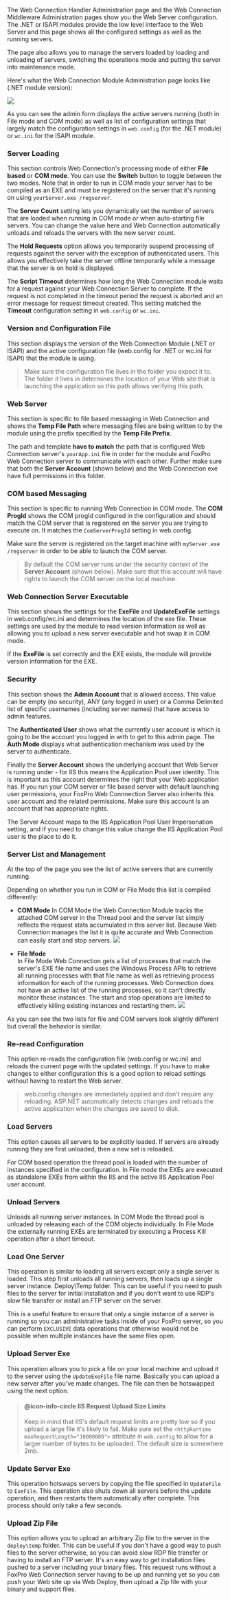 The Web Connection Handler Administration page and the Web Connection Middleware Administration pages show you the Web Server configuration. The .NET or ISAPI modules provide the low level interface to the Web Server and this page shows all the configured settings as well as the running servers. 

The page also allows you to manage the servers loaded by loading and unloading of servers, switching the operations mode and putting the server into maintenance mode.

Here's what the Web Connection Module Administration page looks like (.NET module version):

![](/images/ManagementConsole/ModuleAdministrationPage.png)

As you can see the admin form displays the active servers running (both in File mode and COM mode) as well as list of configuration settings that largely match the configuration settings in `web.config` (for the .NET module) or `wc.ini` for the ISAPI module.

### Server Loading
This section controls Web Connection's processing mode of either **File based** or **COM mode**. You can use the **Switch** button to toggle between the two modes. Note that in order to run in COM mode your server has to be compiled as an EXE and must be registered on the server that it's running on using `yourServer.exe /regserver`.

The **Server Count** setting lets you dynamically set the number of servers that are loaded when running in COM mode or when auto-starting file servers. You can change the value here and Web Connection automatically unloads and reloads the servers with the new server count.

The **Hold Requests** option allows you temporarily suspend processing of requests against the server with the exception of authenticated users. This allows you effectively take the server offline temporarily while a message that the server is on hold is displayed.

The **Script Timeout** determines how long the Web Connection module waits for a request against your Web Connection Server to complete. If the request is not completed in the timeout period the request is aborted and an error message for request timeout created. This setting matched the **Timeout** configuration setting in `web.config` or `wc.ini`.

### Version and Configuration File
This section displays the version of the Web Connection Module (.NET or ISAPI) and the active configuration file (web.config for .NET or wc.ini for ISAPI) that the module is using. 

> Make sure the configuration file lives in the folder you expect it to. The folder it lives in determines the location of your Web site that is launching the application so this path allows verifying this path.

### Web Server
This section is specific to file based messaging in Web Connection and shows the **Temp File Path** where messaging files are being written to by the module using the prefix specified by the **Temp File Prefix**. 

The path and template **have to match** the path that is configured Web Connection server's `yourApp.ini` file in order for the module and FoxPro Web Connection server to communicate with each other. Further make sure that both the **Server Account** (shown below) and the Web Connection exe have full permissions in this folder.

### COM based Messaging
This section is specific to running Web Connection in COM mode. The **COM ProgId** shows the COM progId configured in the configuration and should match the COM server that is registered on the server you are trying to execute on. It matches the `ComServerProgId` setting in web.config.

Make sure the server is registered on the target machine with `myServer.exe /regserver` in order to be able to launch the COM server.

> By default the COM server runs under the security context of the **Server Account** (shown below). Make sure that this account will have rights to launch the COM server on the local machine.

### Web Connection Server Executable
This section shows the settings for the **ExeFile** and **UpdateExeFile** settings in web.config/wc.ini and determines the location of the exe file. These settings are used by the module to read version information as well as allowing you to upload a new server executable and hot swap it in COM mode.

If the **ExeFile** is set correctly and the EXE exists, the module will provide version information for the EXE.

### Security
This section shows the **Admin Account** that is allowed access. This value can be empty (no security), ANY (any logged in user) or a Comma Delimited list of specific usernames (including server names) that have access to admin features.

The **Authenticated User** shows what the currently user account is which is going to be the account you logged in with to get to this admin page. The **Auth Mode** displays what authentication mechanism was used by the server to authenticate.

Finally the **Server Account** shows the underlying account that Web Server is running under - for IIS this means the Application Pool user identity. This is important as this account determines the right that your Web application has. If you run your COM server or file based server with default launching user permissions, your FoxPro Web Connnection Server also inherits this user account and the related permissions. Make sure this account is an account that has appropriate rights.

The Server Account maps to the IIS Application Pool User Impersonation setting, and if you need to change this value change the IIS Application Pool user is the place to do it.

### Server List and Management
At the top of the page you see the list of active servers that are currently running. 


Depending on whether you run in COM or File Mode this list is compiled differently:

* **COM Mode**
In COM Mode the Web Connection Module tracks the attached COM server in the Thread pool and the server list simply reflects the request stats accumulated in this server list. Because Web Connection manages the list it is quite accurate and Web Connection can easily start and stop servers.
![](/images/ManagementConsole/ServerListModulePage.png)


* **File Mode**   
In File Mode Web Connection gets a list of processes that match the server's EXE file name and uses the Windows Process APIs to retrieve all running processes with that file name as well as retrieving process information for each of the running processes. Web Connection does not have an active list of the running processes, so it can't directly monitor these instances. The start and stop operations are limited to effectively killing existing instances and restarting them.
![](/images/ManagementConsole/ServerFileListModules.png)

As you can see the two lists for file and COM servers look slightly different but overall the behavior is similar.

### Re-read Configuration
This option re-reads the configuration file (web.config or wc.ini) and reloads the current page with the updated settings. If you have to make changes to either configuration this is a good option to reload settings without having to restart the Web server.

> web.config changes are immediately applied and don't require any reloading. ASP.NET automatically detects changes and reloads the active application when the changes are saved to disk.

### Load Servers
This option causes all servers to be explicitly loaded. If servers are already running they are first unloaded, then a new set is reloaded.

For COM based operation the thread pool is loaded with the number of instances specified in the configuration. In File mode the EXEs are executed as standalone EXEs from within the IIS and the active IIS Application Pool user account.

### Unload Servers
Unloads all running server instances. In COM Mode the thread pool is unloaded by releasing each of the COM objects individually. In File Mode the externally running EXEs are terminated by executing a Process Kill operation after a short timeout.

### Load One Server
This operation is similar to loading all servers except only a single server is loaded. This step first unloads all running servers, then loads up a single server instance.
Deploy\Temp folder. This can be useful if you need to push files to the server for initial installation and if you don't want to use RDP's slow file transfer or install an FTP server on the server.

This is a useful feature to ensure that only a single instance of a server is running so you can administrative tasks inside of your FoxPro server, so you can perform `EXCLUSIVE` data operations that otherwise would not be possible when multiple instances have the same files open.

### Upload Server Exe
This operation allows you to pick a file on your local machine and upload it to the server using the `UpdateExeFile` file name. Basically you can upload a new server after you've made changes. The file can then be hotswapped using the next option.

> #### @icon-info-circle IIS Request Upload Size Limits
> Keep in mind that IIS's default request limits are pretty low so if you upload a large file it's likely to fail. Make sure set the `<httpRuntime maxRequestLength="10000000">` attribute in `web.config` to allow for a larger number of bytes to be uploaded. The default size is somewhere 2mb.

### Update Server Exe
This operation hotswaps servers by copying the file specified in `UpdateFile` to `ExeFile`. This operation also shuts down all servers before the update operation, and then restarts them automatically after complete. This process should only take a few seconds.

### Upload Zip File
This option allows you to upload an arbitrary Zip file to the server in the `deploy\temp` folder. This can be useful if you don't have a good way to push files to the server otherwise, so you can avoid slow RDP file transfer or having to install an FTP server. It's an easy way to get installation files pushed to a server including your binary files. This request runs without a FoxPro Web Connection server having to be up and running yet so you can push your Web site up via Web Deploy, then upload a Zip file with your binary and support files.
